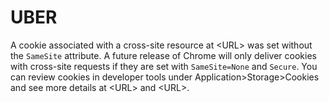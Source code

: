 # UBER
A cookie associated with a cross-site resource at &lt;URL> was set without the `SameSite` attribute. A future release of Chrome will only deliver cookies with cross-site requests if they are set with `SameSite=None` and `Secure`. You can review cookies in developer tools under Application>Storage>Cookies and see more details at &lt;URL> and &lt;URL>.
